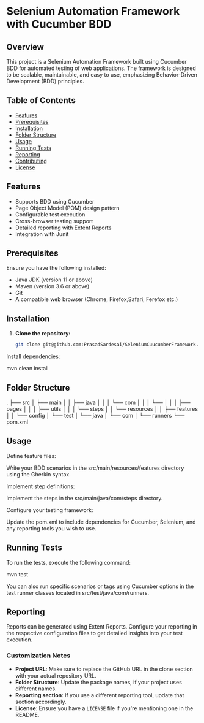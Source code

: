 # Selenium Automation Framework with Cucumber BDD

## Overview

This project is a Selenium Automation Framework built using Cucumber BDD for automated testing of web applications. 
The framework is designed to be scalable, maintainable, and easy to use, emphasizing Behavior-Driven Development (BDD) principles.

## Table of Contents

- [Features](#features)
- [Prerequisites](#prerequisites)
- [Installation](#installation)
- [Folder Structure](#folder-structure)
- [Usage](#usage)
- [Running Tests](#running-tests)
- [Reporting](#reporting)
- [Contributing](#contributing)
- [License](#license)

## Features

- Supports BDD using Cucumber
- Page Object Model (POM) design pattern
- Configurable test execution
- Cross-browser testing support
- Detailed reporting with Extent Reports
- Integration with Junit

## Prerequisites

Ensure you have the following installed:

- Java JDK (version 11 or above)
- Maven (version 3.6 or above)
- Git
- A compatible web browser (Chrome, Firefox,Safari, Ferefox etc.)


## Installation

1. **Clone the repository:**

   ```bash
   git clone git@github.com:PrasadSardesai/SeleniumCuucumberFramework.git

Install dependencies:

mvn clean install

## Folder Structure
.
├── src
│   ├── main
│   │   ├── java
│   │   │   └── com
│   │   │       └── 
│   │   │           ├── pages
│   │   │           ├── utils
│   │   │           └── steps
│   │   └── resources
│   │       ├── features
│   │       └── config
│   └── test
│       └── java
│           └── com
│                   └── runners
└── pom.xml

## Usage
Define feature files:

Write your BDD scenarios in the src/main/resources/features directory using the Gherkin syntax.

Implement step definitions:

Implement the steps in the src/main/java/com/steps directory.

Configure your testing framework:

Update the pom.xml to include dependencies for Cucumber, Selenium, and any reporting tools you wish to use.


## Running Tests
To run the tests, execute the following command:

mvn test

You can also run specific scenarios or tags using Cucumber options in the test runner classes located in src/test/java/com/runners.

## Reporting
Reports can be generated using Extent Reports. Configure your reporting in the respective configuration 
files to get detailed insights into your test execution.

### Customization Notes
- **Project URL**: Make sure to replace the GitHub URL in the clone section with your actual repository URL.
- **Folder Structure**: Update the package names, if your project uses different names.
- **Reporting section**: If you use a different reporting tool, update that section accordingly.
- **License**: Ensure you have a `LICENSE` file if you're mentioning one in the README.

